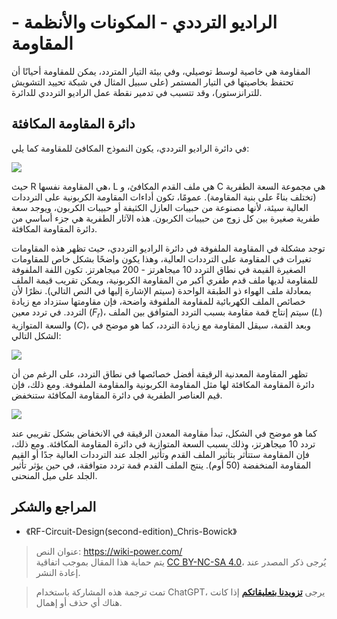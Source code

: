 # الراديو الترددي - المكونات والأنظمة - المقاومة

المقاومة هي خاصية لوسط توصيلي، وفي بيئة التيار المتردد، يمكن للمقاومة أحيانًا أن تحتفظ بخاصيتها في التيار المستمر (على سبيل المثال في شبكة تحييد التشويش للترانزستور)، وقد تتسبب في تدمير نقطة عمل الراديو الترددي للدائرة.

## دائرة المقاومة المكافئة

في دائرة الراديو الترددي، يكون النموذج المكافئ للمقاومة كما يلي:

![](https://wiki-media-1253965369.cos.ap-guangzhou.myqcloud.com/img/20220408173626.png)

حيث R هي المقاومة نفسها، L هي ملف القدم المكافئ، و C هي مجموعة السعة الطفرية (تختلف بناءً على بنية المقاومة). عمومًا، تكون أداءات المقاومة الكربونية على الترددات العالية سيئة، لأنها مصنوعة من حبيبات العازل الكثيفة أو حبيبات الكربون، ويوجد سعة طفرية صغيرة بين كل زوج من حبيبات الكربون. هذه الآثار الطفرية هي جزء أساسي من دائرة المقاومة المكافئة.

توجد مشكلة في المقاومة الملفوفة في دائرة الراديو الترددي، حيث تظهر هذه المقاومات تغيرات في المقاومة على الترددات العالية، وهذا يكون واضحًا بشكل خاص للمقاومات الصغيرة القيمة في نطاق التردد 10 ميجاهرتز - 200 ميجاهرتز. تكون اللفة الملفوفة للمقاومة لديها ملف قدم طفري أكبر من المقاومة الكربونية، ويمكن تقريب قيمة الملف بمعادلة ملف الهواء ذو الطبقة الواحدة (سيتم الإشارة إليها في النص التالي). نظرًا لأن خصائص الملف الكهربائية للمقاومة الملفوفة واضحة، فإن مقاومتها ستزداد مع زيادة التردد. في تردد معين ($F_r$)، سيتم إنتاج قمة مقاومة بسبب التردد المتوافق بين الملف ($L$) والسعة المتوازية ($C$)، وبعد القمة، سيقل المقاومة مع زيادة التردد، كما هو موضح في الشكل التالي:

![](https://wiki-media-1253965369.cos.ap-guangzhou.myqcloud.com/img/20220411135204.png)

تظهر المقاومة المعدنية الرقيقة أفضل خصائصها في نطاق التردد، على الرغم من أن دائرة المقاومة المكافئة لها مثل المقاومة الكربونية والمقاومة الملفوفة. ومع ذلك، فإن قيم العناصر الطفرية في دائرة المقاومة المكافئة ستنخفض.

![](https://wiki-media-1253965369.cos.ap-guangzhou.myqcloud.com/img/20220411135807.png)

كما هو موضح في الشكل، تبدأ مقاومة المعدن الرقيقة في الانخفاض بشكل تقريبي عند تردد 10 ميجاهرتز، وذلك بسبب السعة المتوازية في دائرة المقاومة المكافئة. ومع ذلك، فإن المقاومة ستتأثر بتأثير الملف القدم وتأثير الجلد عند الترددات العالية جدًا أو القيم المقاومة المنخفضة (50 أوم). ينتج الملف القدم قمة تردد متوافقة، في حين يؤثر تأثير الجلد على ميل المنحنى.

## المراجع والشكر

- 《RF-Circuit-Design(second-edition)\_Chris-Bowick》

> عنوان النص: <https://wiki-power.com/>  
> يتم حماية هذا المقال بموجب اتفاقية [CC BY-NC-SA 4.0](https://creativecommons.org/licenses/by/4.0/deed.zh)، يُرجى ذكر المصدر عند إعادة النشر.

> تمت ترجمة هذه المشاركة باستخدام ChatGPT، يرجى [**تزويدنا بتعليقاتكم**](https://github.com/linyuxuanlin/Wiki_MkDocs/issues/new) إذا كانت هناك أي حذف أو إهمال.